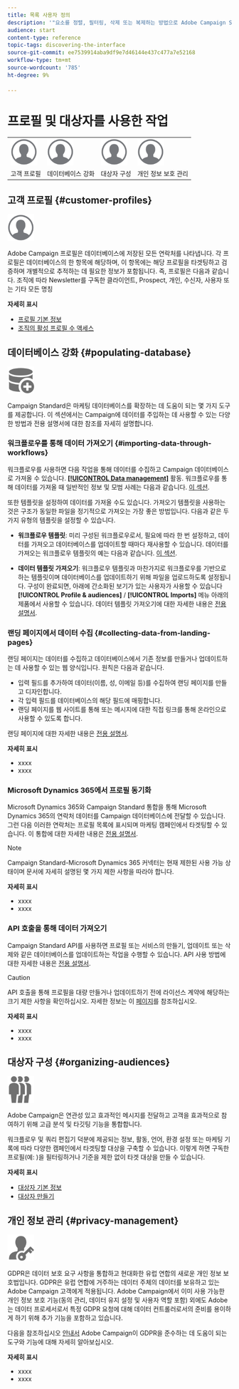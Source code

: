 ```yaml
---
title: 목록 사용자 정의
description: '"요소를 정렬, 필터링, 삭제 또는 복제하는 방법으로 Adobe Campaign Standard에서 목록 화면에서 디스플레이를 사용자 지정하고 조치를 수행하는 방법을 알아봅니다. 화면에 하나 또는 여러 개의 지정된 리소스의 요소가 표시됩니다."'
audience: start
content-type: reference
topic-tags: discovering-the-interface
source-git-commit: ee7539914aba9df9e7d46144e437c477a7e52168
workflow-type: tm+mt
source-wordcount: '785'
ht-degree: 9%

---
```



# 프로필 및 대상자를 사용한 작업

<table>
<tr>
    <td valign="top">
        <a href="../../start/using/work-with-audiences.md"><img width="60px" alt="조건" src="assets/icon_profile.svg"/></a>
    </td>
    <td valign="top">
        <a href="../../api/using/creating-a-service.md"><img width="60px" alt="조건" src="assets/icon_profile.svg"/></a>
    </td>
    <td valign="top">
        <a href="../../api/using/interacting-with-custom-resources.md"><img width="60px" alt="조건" src="assets/icon_profile.svg"/></a>
    </td>
    <td valign="top">
        <a href="../../api/using/interacting-with-marketing-history.md"><img width="60px" alt="조건" src="assets/icon_profile.svg"/></a>
    </td>
</tr>
<tr>
<td>고객 프로필</td>
<td>데이터베이스 강화</td>
<td>대상자 구성</td>
<td>개인 정보 보호 관리</td>
</tr>
</table>

## 고객 프로필 {#customer-profiles}

<img width="60px" alt="조건" src="assets/icon_profile.svg"/>

Adobe Campaign 프로필은 데이터베이스에 저장된 모든 연락처를 나타냅니다. 각 프로필은 데이터베이스의 한 항목에 해당하며, 이 항목에는 해당 프로필을 타겟팅하고 검증하며 개별적으로 추적하는 데 필요한 정보가 포함됩니다. 즉, 프로필은 다음과 같습니다. 조직에 따라 Newsletter를 구독한 클라이언트, Prospect, 개인, 수신자, 사용자 또는 기타 모든 명칭

**자세히 표시**

* [프로필 기본 정보](../../audiences/using/about-profiles.md)
* [조직의 활성 프로필 수 액세스](../../audiences/using/active-profiles.md)

## 데이터베이스 강화 {#populating-database}

<img width="60px" alt="조건" src="assets/icon_populate.svg"/>

Campaign Standard은 마케팅 데이터베이스를 확장하는 데 도움이 되는 몇 가지 도구를 제공합니다. 이 섹션에서는 Campaign에 데이터를 주입하는 데 사용할 수 있는 다양한 방법과 전용 설명서에 대한 참조를 자세히 설명합니다.

### 워크플로우를 통해 데이터 가져오기 {#importing-data-through-workflows}

워크플로우를 사용하면 다음 작업을 통해 데이터를 수집하고 Campaign 데이터베이스로 가져올 수 있습니다. [**[!UICONTROL Data management]**](../../automating/using/about-data-management-activities.md) 활동. 워크플로우를 통해 데이터를 가져올 때 일반적인 정보 및 모범 사례는 다음과 같습니다. [이 섹션](../../automating/using/about-data-import-and-export.md).

또한 템플릿을 설정하여 데이터를 가져올 수도 있습니다. 가져오기 템플릿을 사용하는 것은 구조가 동일한 파일을 정기적으로 가져오는 가장 좋은 방법입니다. 다음과 같은 두 가지 유형의 템플릿을 설정할 수 있습니다.

* **워크플로우 템플릿**: 미리 구성된 워크플로우로서, 필요에 따라 한 번 설정하고, 데이터를 가져오고 데이터베이스를 업데이트할 때마다 재사용할 수 있습니다. 데이터를 가져오는 워크플로우 템플릿의 예는 다음과 같습니다. [이 섹션](../../automating/using/creating-import-workflow-templates.md).

* **데이터 템플릿 가져오기**: 워크플로우 템플릿과 마찬가지로 워크플로우를 기반으로 하는 템플릿이며 데이터베이스를 업데이트하기 위해 파일을 업로드하도록 설정됩니다. 구성이 완료되면, 아래에 간소화된 보기가 있는 사용자가 사용할 수 있습니다 **[!UICONTROL Profile & audiences]** / **[!UICONTROL Imports]** 메뉴 아래의 제품에서 사용할 수 있습니다. 데이터 템플릿 가져오기에 대한 자세한 내용은 [전용 설명서](../../automating/using/importing-data-with-import-templates.md).

### 랜딩 페이지에서 데이터 수집 {#collecting-data-from-landing-pages}

랜딩 페이지는 데이터를 수집하고 데이터베이스에서 기존 정보를 만들거나 업데이트하는 데 사용할 수 있는 웹 양식입니다. 원칙은 다음과 같습니다.

* 입력 필드를 추가하여 데이터(이름, 성, 이메일 등)를 수집하여 랜딩 페이지를 만들고 디자인합니다.
* 각 입력 필드를 데이터베이스의 해당 필드에 매핑합니다.
* 랜딩 페이지를 웹 사이트를 통해 또는 메시지에 대한 직접 링크를 통해 온라인으로 사용할 수 있도록 합니다.

랜딩 페이지에 대한 자세한 내용은 [전용 설명서](../../channels/using/getting-started-with-landing-pages.md).

**자세히 표시**

* xxxx
* xxxx

### Microsoft Dynamics 365에서 프로필 동기화

Microsoft Dynamics 365와 Campaign Standard 통합을 통해 Microsoft Dynamics 365의 연락처 데이터를 Campaign 데이터베이스에 전달할 수 있습니다.
그런 다음 이러한 연락처는 프로필 목록에 표시되며 마케팅 캠페인에서 타겟팅할 수 있습니다. 이 통합에 대한 자세한 내용은 [전용 설명서](../../integrating/using/d365-acs-get-started.md).

>[!NOTE]
>
>Campaign Standard-Microsoft Dynamics 365 커넥터는 현재 제한된 사용 가능 상태이며 문서에 자세히 설명된 몇 가지 제한 사항을 따라야 합니다.

**자세히 표시**

* xxxx
* xxxx

### API 호출을 통해 데이터 가져오기

Campaign Standard API를 사용하면 프로필 또는 서비스의 만들기, 업데이트 또는 삭제와 같은 데이터베이스를 업데이트하는 작업을 수행할 수 있습니다. API 사용 방법에 대한 자세한 내용은 [전용 설명서](../../api/using/get-started-apis.md).

>[!CAUTION]
>
>API 호출을 통해 프로필을 대량 만들거나 업데이트하기 전에 라이선스 계약에 해당하는 크기 제한 사항을 확인하십시오. 자세한 정보는 이 [페이지](https://helpx.adobe.com/kr/legal/product-descriptions/campaign-standard.html#ITInfrastructureResourcesbyActiveProfilesTiers)를 참조하십시오.

**자세히 표시**

* xxxx
* xxxx

## 대상자 구성 {#organizing-audiences}

<img width="60px" alt="조건" src="assets/icon_audience.svg"/>

Adobe Campaign은 연관성 있고 효과적인 메시지를 전달하고 고객을 효과적으로 참여하기 위해 고급 분석 및 타깃팅 기능을 통합합니다.

워크플로우 및 쿼리 편집기 덕분에 제공되는 정보, 활동, 언어, 환경 설정 또는 마케팅 기록에 따라 다양한 캠페인에서 타겟팅할 대상을 구축할 수 있습니다. 이렇게 하면 구독한 프로필(예: )을 필터링하거나 기준을 제한 없이 타겟 대상을 만들 수 있습니다.

**자세히 표시**

* [대상자 기본 정보](../../audiences/using/about-audiences.md)
* [대상자 만들기](../../audiences/using/creating-audiences.md)

## 개인 정보 관리 {#privacy-management}

<img width="60px" alt="조건" src="assets/icon_privacy.svg"/>

GDPR은 데이터 보호 요구 사항을 통합하고 현대화한 유럽 연합의 새로운 개인 정보 보호법입니다. GDPR은 유럽 연합에 거주하는 데이터 주체의 데이터를 보유하고 있는 Adobe Campaign 고객에게 적용됩니다. Adobe Campaign에서 이미 사용 가능한 개인 정보 보호 기능(동의 관리, 데이터 유지 설정 및 사용자 역할 포함) 외에도 Adobe는 데이터 프로세서로서 특정 GDPR 요청에 대해 데이터 컨트롤러로서의 준비를 용이하게 하기 위해 추가 기능을 포함하고 있습니다.

다음을 참조하십시오 [안내서](https://experienceleague.adobe.com/docs/campaign-classic/using/getting-started/privacy/privacy-management.html?lang=ko#getting-started) Adobe Campaign이 GDPR을 준수하는 데 도움이 되는 도구와 기능에 대해 자세히 알아보십시오.

**자세히 표시**

* xxxx
* xxxx